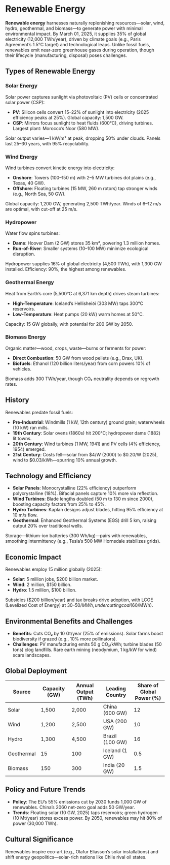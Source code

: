 # Renewable Energy

**Renewable energy** harnesses naturally replenishing resources—solar, wind, hydro, geothermal, and biomass—to generate power with minimal environmental impact. By March 01, 2025, it supplies 35% of global electricity (12,000 TWh/year), driven by climate goals (e.g., Paris Agreement’s 1.5°C target) and technological leaps. Unlike fossil fuels, renewables emit near-zero greenhouse gases during operation, though their lifecycle (manufacturing, disposal) poses challenges.

## Types of Renewable Energy

### Solar Energy

Solar power captures sunlight via photovoltaic (PV) cells or concentrated solar power (CSP):
- **PV**: Silicon cells convert 15–22% of sunlight into electricity (2025 efficiency peaks at 25%). Global capacity: 1,500 GW.
- **CSP**: Mirrors focus sunlight to heat fluids (600°C), driving turbines. Largest plant: Morocco’s Noor (580 MW).

Solar output varies—1 kW/m² at peak, dropping 50% under clouds. Panels last 25–30 years, with 95% recyclability.

### Wind Energy

Wind turbines convert kinetic energy into electricity:
- **Onshore**: Towers (100–150 m) with 2–5 MW turbines dot plains (e.g., Texas, 40 GW).
- **Offshore**: Floating turbines (15 MW, 260 m rotors) tap stronger winds (e.g., North Sea, 50 GW).

Global capacity: 1,200 GW, generating 2,500 TWh/year. Winds of 6–12 m/s are optimal, with cut-off at 25 m/s.

### Hydropower

Water flow spins turbines:
- **Dams**: Hoover Dam (2 GW) stores 35 km³, powering 1.3 million homes.
- **Run-of-River**: Smaller systems (10–100 MW) minimize ecological disruption.

Hydropower supplies 16% of global electricity (4,500 TWh), with 1,300 GW installed. Efficiency: 90%, the highest among renewables.

### Geothermal Energy

Heat from Earth’s core (5,500°C at 6,371 km depth) drives steam turbines:
- **High-Temperature**: Iceland’s Hellisheiði (303 MW) taps 300°C reservoirs.
- **Low-Temperature**: Heat pumps (20 kW) warm homes at 50°C.

Capacity: 15 GW globally, with potential for 200 GW by 2050.

### Biomass Energy

Organic matter—wood, crops, waste—burns or ferments for power:
- **Direct Combustion**: 50 GW from wood pellets (e.g., Drax, UK).
- **Biofuels**: Ethanol (120 billion liters/year) from corn powers 10% of vehicles.

Biomass adds 300 TWh/year, though CO₂ neutrality depends on regrowth rates.

## History

Renewables predate fossil fuels:
- **Pre-Industrial**: Windmills (1 kW, 12th century) ground grain; waterwheels (10 kW) ran mills.
- **19th Century**: Solar ovens (1860s) hit 200°C; hydropower dams (1882) lit towns.
- **20th Century**: Wind turbines (1 MW, 1941) and PV cells (4% efficiency, 1954) emerged.
- **21st Century**: Costs fell—solar from $4/W (2000) to $0.20/W (2025), wind to $0.03/kWh—spurring 10% annual growth.

## Technology and Efficiency

- **Solar Panels**: Monocrystalline (22% efficiency) outperform polycrystalline (18%). Bifacial panels capture 10% more via reflection.
- **Wind Turbines**: Blade lengths doubled (50 m to 130 m since 2000), boosting capacity factors from 25% to 45%.
- **Hydro Turbines**: Kaplan designs adjust blades, hitting 95% efficiency at 10 m/s flow.
- **Geothermal**: Enhanced Geothermal Systems (EGS) drill 5 km, raising output 20% over traditional wells.

Storage—lithium-ion batteries (300 Wh/kg)—pairs with renewables, smoothing intermittency (e.g., Tesla’s 500 MW Hornsdale stabilizes grids).

## Economic Impact

Renewables employ 15 million globally (2025):
- **Solar**: 5 million jobs, $200 billion market.
- **Wind**: 2 million, $150 billion.
- **Hydro**: 1.5 million, $100 billion.

Subsidies ($200 billion/year) and tax breaks drive adoption, with LCOE (Levelized Cost of Energy) at $30–50/MWh, undercutting coal ($60/MWh).

## Environmental Benefits and Challenges

- **Benefits**: Cuts CO₂ by 10 Gt/year (25% of emissions). Solar farms boost biodiversity if grazed (e.g., 10% more pollinators).
- **Challenges**: PV manufacturing emits 50 g CO₂/kWh; turbine blades (50 tons) clog landfills. Rare earth mining (neodymium, 1 kg/kW for wind) scars landscapes.

## Global Deployment

| Source      | Capacity (GW) | Annual Output (TWh) | Leading Country       | Share of Global Power (%) |
|-------------|---------------|---------------------|-----------------------|---------------------------|
| Solar       | 1,500         | 2,000               | China (600 GW)        | 12                        |
| Wind        | 1,200         | 2,500               | USA (200 GW)          | 10                        |
| Hydro       | 1,300         | 4,500               | Brazil (100 GW)       | 16                        |
| Geothermal  | 15            | 100                 | Iceland (1 GW)        | 0.5                       |
| Biomass     | 150           | 300                 | India (20 GW)         | 1.5                       |

## Policy and Future Trends

- **Policy**: The EU’s 55% emissions cut by 2030 funds 1,000 GW of renewables. China’s 2060 net-zero goal adds 50 GW/year.
- **Trends**: Floating solar (10 GW, 2025) taps reservoirs; green hydrogen (10 Mt/year) stores excess power. By 2050, renewables may hit 80% of power (30,000 TWh).

## Cultural Significance

Renewables inspire eco-art (e.g., Olafur Eliasson’s solar installations) and shift energy geopolitics—solar-rich nations like Chile rival oil states.
